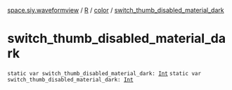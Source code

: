 [space.siy.waveformview](../../index.md) / [R](../index.md) / [color](index.md) / [switch_thumb_disabled_material_dark](./switch_thumb_disabled_material_dark.md)

# switch_thumb_disabled_material_dark

`static var switch_thumb_disabled_material_dark: `[`Int`](https://kotlinlang.org/api/latest/jvm/stdlib/kotlin/-int/index.html)
`static var switch_thumb_disabled_material_dark: `[`Int`](https://kotlinlang.org/api/latest/jvm/stdlib/kotlin/-int/index.html)